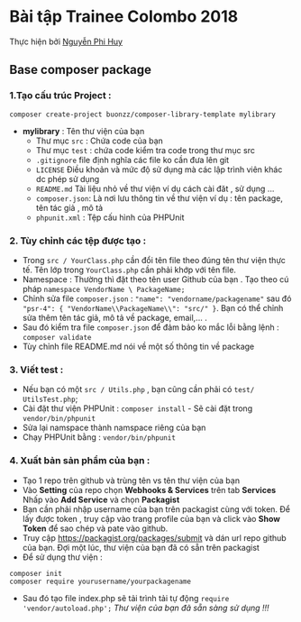 # Bài tập Trainee Colombo 2018
Thực hiện bởi [Nguyễn Phi Huy](https://github.com/huynhan147)
## Base composer package
### 1.Tạo cấu trúc Project : 
`composer create-project buonzz/composer-library-template mylibrary`
- **mylibrary** : Tên thư viện của bạn 
  - Thư mục `src` : Chứa code của bạn
  - Thư mục `test` : chứa code kiểm tra code trong thư mục src
  - `.gitignore` file định nghĩa các file ko cần đưa lên git
  - `LICENSE` Điều khoản và mức độ sử dụng mà các lập trình viên khác dc phép sử dụng
  - `README.md` Tài liệu nhỏ về thư viện ví dụ cách cài đăt , sử dụng ...
  - `composer.json`: Là nơi lưu thông tin về thư viện ví dụ : tên package, tên tác giả , mô tả
  - `phpunit.xml` : Tệp cấu hình của PHPUnit
### 2. Tùy chỉnh các tệp được tạo : 
- Trong `src / YourClass.php` cần đổi tên file theo đúng tên thư viện thực tế. Tên lớp trong `YourClass.php` cần phải khớp với tên file.
- Namespace : Thường thì đặt theo tên user Github của bạn . Tạo theo cú pháp `namespace VendorName \ PackageName;`
- Chỉnh sửa file `composer.json` : `"name": "vendorname/packagename"` sau đó `"psr-4": { "VendorName\\PackageName\\": "src/" }`. Bạn có thể chỉnh sửa thêm tên tác giả, mô tả về package, email,... .
- Sau đó kiểm tra file `composer.json` để đảm bảo ko mắc lỗi bằng lệnh : `composer validate` 
- Tùy chỉnh file README.md nói về một số thông tin về package
### 3. Viết test : 
- Nếu bạn có một `src / Utils.php` , bạn cũng cần phải có `test/ UtilsTest.php`;
- Cài đặt thư viện PHPUnit : `composer install` - Sẽ cài đặt trong `vendor/bin/phpunit`
- Sửa lại namspace thành namspace riêng của bạn
- Chạy PHPUnit bằng : `vendor/bin/phpunit`
### 4. Xuất bản sản phẩm của bạn : 
- Tạo 1 repo trên github và trùng tên vs tên thư viện của bạn
- Vào **Setting** của repo chọn **Webhooks & Services** trên tab **Services** Nhấp vào **Add Service** và chọn **Packagist**
- Bạn cần phải nhập username của bạn trên packagist cùng với token. Để lấy được token , truy cập vào trang profile của bạn và click vào **Show Token** để sao chép và pate vào github. 
- Truy cập  https://packagist.org/packages/submit và dán url repo github của bạn. Đợi một lúc, thư viện của bạn đã có sẵn trên packagist
- Để sử dụng thư viện : 
```
composer init
composer require yourusername/yourpackagename
```
- Sau đó tạo file index.php sẽ tải trình tải tự động
`require 'vendor/autoload.php';`
*Thư viện của bạn đã sẵn sàng sử dụng !!!*
